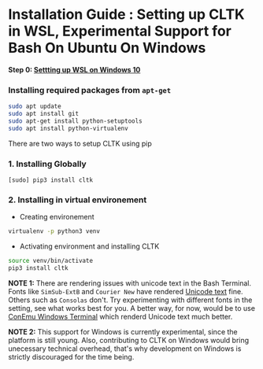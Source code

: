 # Installation Guide : Setting up CLTK in WSL, Experimental Support for Bash On Ubuntu On Windows

**Step 0: [Settting up WSL on Windows 10](http://www.howtogeek.com/249966/how-to-install-and-use-the-linux-bash-shell-on-windows-10/)**

### Installing required packages from ``apt-get``
``` bash
sudo apt update
sudo apt install git
sudo apt-get install python-setuptools 
sudo apt install python-virtualenv
```

There are two ways to setup CLTK using pip
### 1. Installing Globally
```
[sudo] pip3 install cltk
```
### 2. Installing in virtual environement
  - Creating environement  
``` bash
virtualenv -p python3 venv
```
  - Activating environment and installing CLTK
``` bash
source venv/bin/activate
pip3 install cltk
```

**NOTE 1:** There are rendering issues with unicode text in the Bash Terminal. Fonts like ``SimSub-ExtB`` and ``Courier New`` have rendered [Unicode text](https://www.cl.cam.ac.uk/%7Emgk25/ucs/examples/UTF-8-demo.txt) fine. Others such as ``Consolas`` don't.
Try experimenting with different fonts in the setting, see what works best for you.
A better way, for now, would be to use [ConEmu Windows Terminal](https://conemu.github.io/) which renderd Unicode text much better.  
  
**NOTE 2:** This support for Windows is currently experimental, since the platform is still young. 
Also, contributing to CLTK on Windows would bring unecessary technical overhead, that's why development on Windows is strictly discouraged for the time being. 


